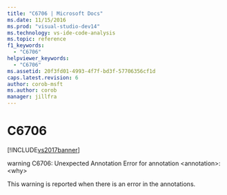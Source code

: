 ```yaml
---
title: "C6706 | Microsoft Docs"
ms.date: 11/15/2016
ms.prod: "visual-studio-dev14"
ms.technology: vs-ide-code-analysis
ms.topic: reference
f1_keywords: 
  - "C6706"
helpviewer_keywords: 
  - "C6706"
ms.assetid: 20f3fd01-4993-4f7f-bd3f-57706356cf1d
caps.latest.revision: 6
author: corob-msft
ms.author: corob
manager: jillfra
---
```

# C6706
[!INCLUDE[vs2017banner](../includes/vs2017banner.md)]

warning C6706: Unexpected Annotation Error for annotation \<annotation>: \<why>  
  
 This warning is reported when there is an error in the annotations.
